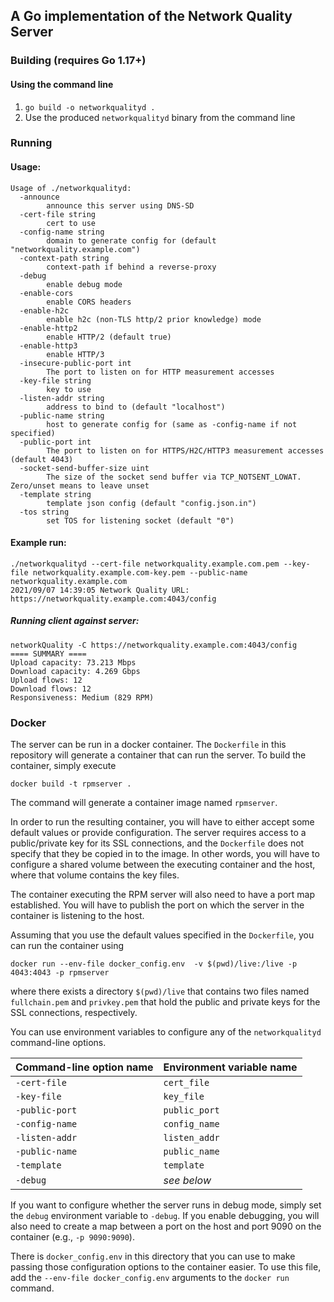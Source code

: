 
## A Go implementation of the Network Quality Server

### Building (requires Go 1.17+)

#### Using the command line

1. `go build -o networkqualityd .`
1. Use the produced `networkqualityd` binary from the command line

### Running

#### Usage:

```
Usage of ./networkqualityd:
  -announce
        announce this server using DNS-SD
  -cert-file string
        cert to use
  -config-name string
        domain to generate config for (default "networkquality.example.com")
  -context-path string
        context-path if behind a reverse-proxy
  -debug
        enable debug mode
  -enable-cors
        enable CORS headers
  -enable-h2c
        enable h2c (non-TLS http/2 prior knowledge) mode
  -enable-http2
        enable HTTP/2 (default true)
  -enable-http3
        enable HTTP/3
  -insecure-public-port int
        The port to listen on for HTTP measurement accesses
  -key-file string
        key to use
  -listen-addr string
        address to bind to (default "localhost")
  -public-name string
        host to generate config for (same as -config-name if not specified)
  -public-port int
        The port to listen on for HTTPS/H2C/HTTP3 measurement accesses (default 4043)
  -socket-send-buffer-size uint
        The size of the socket send buffer via TCP_NOTSENT_LOWAT. Zero/unset means to leave unset
  -template string
        template json config (default "config.json.in")
  -tos string
        set TOS for listening socket (default "0")
```

#### Example run:

```
./networkqualityd --cert-file networkquality.example.com.pem --key-file networkquality.example.com-key.pem --public-name networkquality.example.com
2021/09/07 14:39:05 Network Quality URL: https://networkquality.example.com:4043/config
```

##### Running client against server:
```
networkQuality -C https://networkquality.example.com:4043/config
==== SUMMARY ====
Upload capacity: 73.213 Mbps
Download capacity: 4.269 Gbps
Upload flows: 12
Download flows: 12
Responsiveness: Medium (829 RPM)
```

### Docker

The server can be run in a docker container. The `Dockerfile` in this repository
will generate a container that can run the server. To build the container,
simply execute

```
docker build -t rpmserver .
```

The command will generate a container image named `rpmserver`.

In order to run the resulting container, you will have to either accept some
default values or provide configuration. The server requires access
to a public/private key for its SSL connections, and the `Dockerfile` does not
specify that they be copied in to the image. In other words, you will have to configure a
shared volume between the executing container and the host, where that volume
contains the key files.

The container executing the RPM server will also need to have a port map
established. You will have to publish the port on which the server in the
container is listening to the host.

Assuming that you use the default values specified in the `Dockerfile`, you can
run the container using

```
docker run --env-file docker_config.env  -v $(pwd)/live:/live -p 4043:4043 -p rpmserver
```

where there exists a directory `$(pwd)/live` that contains two files named
`fullchain.pem` and `privkey.pem` that hold the public and private keys for
the SSL connections, respectively.

You can use environment variables to configure any of the `networkqualityd` command-line options.

| Command-line option name | Environment variable name |
| -- | -- |
| `-cert-file` | `cert_file` |
| `-key-file` | `key_file` |
| `-public-port` | `public_port` |
| `-config-name` | `config_name` |
| `-listen-addr` | `listen_addr` |
| `-public-name` | `public_name` |
| `-template` | `template` |
| `-debug` | *see below* |

If you want to configure whether the server runs in debug mode, simply set the `debug` environment variable to `-debug`. If you enable debugging, you will also need to create a map between a port on the host and port 9090 on the container (e.g., `-p 9090:9090`).

There is `docker_config.env` in this directory that you can
use to make passing those configuration options to the container
easier. To use this file, add the `--env-file docker_config.env` arguments to the `docker run` command.
